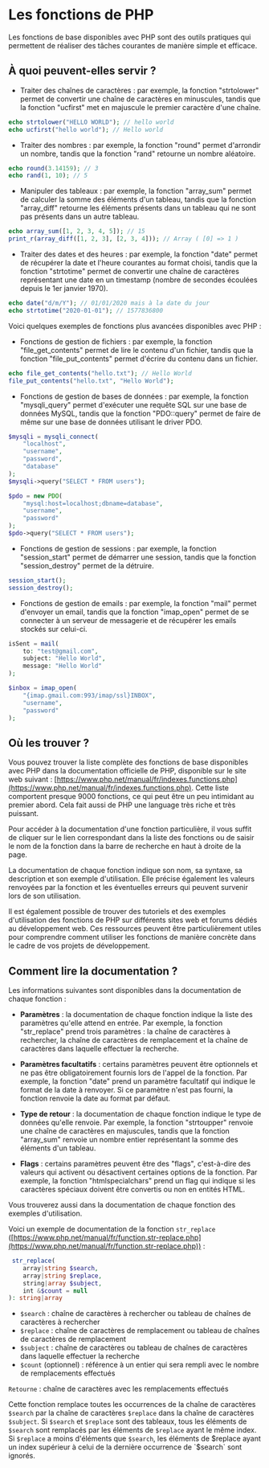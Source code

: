 # Les fonctions de PHP

Les fonctions de base disponibles avec PHP sont des outils pratiques qui permettent de réaliser des tâches courantes de manière simple et efficace.

## À quoi peuvent-elles servir ?

- Traiter des chaînes de caractères : par exemple, la fonction "strtolower" permet de convertir une chaîne de caractères en minuscules, tandis que la fonction "ucfirst" met en majuscule le premier caractère d'une chaîne.

```php
echo strtolower("HELLO WORLD"); // hello world
echo ucfirst("hello world"); // Hello world
```

- Traiter des nombres : par exemple, la fonction "round" permet d'arrondir un nombre, tandis que la fonction "rand" retourne un nombre aléatoire.

```php
echo round(3.14159); // 3
echo rand(1, 10); // 5
```

- Manipuler des tableaux : par exemple, la fonction "array_sum" permet de calculer la somme des éléments d'un tableau, tandis que la fonction "array_diff" retourne les éléments présents dans un tableau qui ne sont pas présents dans un autre tableau.

```php
echo array_sum([1, 2, 3, 4, 5]); // 15
print_r(array_diff([1, 2, 3], [2, 3, 4])); // Array ( [0] => 1 )
```

- Traiter des dates et des heures : par exemple, la fonction "date" permet de récupérer la date et l'heure courantes au format choisi, tandis que la fonction "strtotime" permet de convertir une chaîne de caractères représentant une date en un timestamp (nombre de secondes écoulées depuis le 1er janvier 1970).

```php
echo date("d/m/Y"); // 01/01/2020 mais à la date du jour
echo strtotime("2020-01-01"); // 1577836800
```

Voici quelques exemples de fonctions plus avancées disponibles avec PHP :

- Fonctions de gestion de fichiers : par exemple, la fonction "file_get_contents" permet de lire le contenu d'un fichier, tandis que la fonction "file_put_contents" permet d'écrire du contenu dans un fichier.

```php
echo file_get_contents("hello.txt"); // Hello World
file_put_contents("hello.txt", "Hello World");
```

- Fonctions de gestion de bases de données : par exemple, la fonction "mysqli_query" permet d'exécuter une requête SQL sur une base de données MySQL, tandis que la fonction "PDO::query" permet de faire de même sur une base de données utilisant le driver PDO.

```php
$mysqli = mysqli_connect(
    "localhost",
    "username",
    "password",
    "database"
);
$mysqli->query("SELECT * FROM users");

$pdo = new PDO(
    "mysql:host=localhost;dbname=database",
    "username",
    "password"
);
$pdo->query("SELECT * FROM users");
```

- Fonctions de gestion de sessions : par exemple, la fonction "session_start" permet de démarrer une session, tandis que la fonction "session_destroy" permet de la détruire.

```php
session_start();
session_destroy();
```

- Fonctions de gestion de emails : par exemple, la fonction "mail" permet d'envoyer un email, tandis que la fonction "imap_open" permet de se connecter à un serveur de messagerie et de récupérer les emails stockés sur celui-ci.

```php
isSent = mail(
    to: "test@gmail.com",
    subject: "Hello World",
    message: "Hello World"
);

$inbox = imap_open(
    "{imap.gmail.com:993/imap/ssl}INBOX",
    "username",
    "password"
);
```

## Où les trouver ?

Vous pouvez trouver la liste complète des fonctions de base disponibles avec PHP dans la documentation officielle de PHP, disponible sur le site web suivant : [https://www.php.net/manual/fr/indexes.functions.php](https://www.php.net/manual/fr/indexes.functions.php). Cette liste comportent presque 9000 fonctions, ce qui peut être un peu intimidant au premier abord. Cela fait aussi de PHP une language très riche et très puissant.

Pour accéder à la documentation d'une fonction particulière, il vous suffit de cliquer sur le lien correspondant dans la liste des fonctions ou de saisir le nom de la fonction dans la barre de recherche en haut à droite de la page.

La documentation de chaque fonction indique son nom, sa syntaxe, sa description et son exemple d'utilisation. Elle précise également les valeurs renvoyées par la fonction et les éventuelles erreurs qui peuvent survenir lors de son utilisation.

Il est également possible de trouver des tutoriels et des exemples d'utilisation des fonctions de PHP sur différents sites web et forums dédiés au développement web. Ces ressources peuvent être particulièrement utiles pour comprendre comment utiliser les fonctions de manière concrète dans le cadre de vos projets de développement.

## Comment lire la documentation ?

Les informations suivantes sont disponibles dans la documentation de chaque fonction :

- **Paramètres** : la documentation de chaque fonction indique la liste des paramètres qu'elle attend en entrée. Par exemple, la fonction "str_replace" prend trois paramètres : la chaîne de caractères à rechercher, la chaîne de caractères de remplacement et la chaîne de caractères dans laquelle effectuer la recherche.

- **Paramètres facultatifs** : certains paramètres peuvent être optionnels et ne pas être obligatoirement fournis lors de l'appel de la fonction. Par exemple, la fonction "date" prend un paramètre facultatif qui indique le format de la date à renvoyer. Si ce paramètre n'est pas fourni, la fonction renvoie la date au format par défaut.

- **Type de retour** : la documentation de chaque fonction indique le type de données qu'elle renvoie. Par exemple, la fonction "strtoupper" renvoie une chaîne de caractères en majuscules, tandis que la fonction "array_sum" renvoie un nombre entier représentant la somme des éléments d'un tableau.

- **Flags** : certains paramètres peuvent être des "flags", c'est-à-dire des valeurs qui activent ou désactivent certaines options de la fonction. Par exemple, la fonction "htmlspecialchars" prend un flag qui indique si les caractères spéciaux doivent être convertis ou non en entités HTML.

Vous trouverez aussi dans la documentation de chaque fonction des exemples d'utilisation.

Voici un exemple de documentation de la fonction `str_replace` ([https://www.php.net/manual/fr/function.str-replace.php](https://www.php.net/manual/fr/function.str-replace.php)) :

```php
 str_replace(
    array|string $search,
    array|string $replace,
    string|array $subject,
    int &$count = null
): string|array
```

- `$search` : chaîne de caractères à rechercher ou tableau de chaînes de caractères à rechercher
- `$replace` : chaîne de caractères de remplacement ou tableau de chaînes de caractères de remplacement
- `$subject` : chaîne de caractères ou tableau de chaînes de caractères dans laquelle effectuer la recherche
- `$count` (optionnel) : référence à un entier qui sera rempli avec le nombre de remplacements effectués

`Retourne` : chaîne de caractères avec les remplacements effectués

Cette fonction remplace toutes les occurrences de la chaîne de caractères `$search` par la chaîne de caractères `$replace` dans la chaîne de caractères `$subject`. Si `$search` et `$replace` sont des tableaux, tous les éléments de `$search` sont remplacés par les éléments de `$replace` ayant le même index. Si `$replace` a moins d'éléments que `$search`, les éléments de $replace ayant un index supérieur à celui de la dernière occurrence de `$search` sont ignorés.
